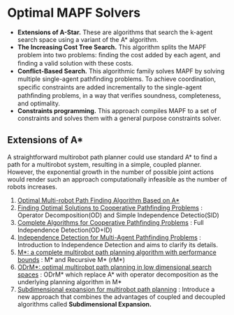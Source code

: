 # Optimal MAPF Solvers
- **Extensions of A-Star.** These are algorithms that search the k-agent search space using a variant of the A* algorithm.
- **The Increasing Cost Tree Search.** This algorithm splits the MAPF problem into two problems: ﬁnding the cost added by each agent, and ﬁnding a valid solution with these costs.
- **Conflict-Based Search.** This algorithmic family solves MAPF by solving multiple single-agent pathﬁnding problems. To achieve coordination, speciﬁc constraints are added incrementally to the single-agent pathﬁnding problems, in a way that veriﬁes soundness, completeness, and optimality.
- **Constraints programming.** This approach compiles MAPF to a set of constraints and solves them with a general purpose constraints solver.
## Extensions of A*
A straightforward multirobot path planner could use standard A* to find a path for a multirobot system, resulting in a simple, coupled planner. However, the exponential growth in the number of possible joint actions would render such an approach computationally infeasible as the number of robots increases.
1. [Optimal Multi-robot Path Finding Algorithm Based on A*](https://link.springer.com/chapter/10.1007/978-3-030-00184-1_16)
2. [Finding Optimal Solutions to Cooperative Pathfinding Problems](https://ojs.aaai.org/index.php/AAAI/article/view/7564) : Operator Decomposition(OD) and Simple Independence Detectio(SID)
3. [Complete Algorithms for Cooperative Pathfinding Problems](https://www.ijcai.org/Proceedings/11/Papers/118.pdf) : Full Independence Detection(OD+ID)
4. [Independence Detection for Multi-Agent Pathfinding Problems](http://trevorstandley.com/papers/ID_for_MAPP.pdf) : Introduction to Independence Detection and aims to clarify its details.
5. [M*: a complete multirobot path planning algorithm with performance bounds](https://ieeexplore.ieee.org/abstract/document/6095022) : M* and Recursive M* (rM*)
6. [ODrM*: optimal multirobot path planning in low dimensional search spaces](https://ieeexplore.ieee.org/abstract/document/6631119) : ODrM* which replace A* with operator decomposition as the underlying planning algorithm in M*
7. [Subdimensional expansion for multirobot path planning](https://www.sciencedirect.com/science/article/pii/S0004370214001271) : Introduce a new approach that combines the advantages of coupled and decoupled algorithms called **Subdimensional Expansion.** 
